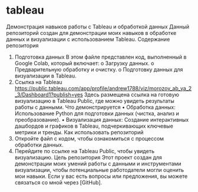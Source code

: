 # tableau
Демонстрация навыков работы с Tableau и обработкой данных
Данный репозиторий создан для демонстрации моих навыков в обработке данных и визуализации с использованием Tableau.
Содержание репозитория
1.	Подготовка данных
В этом файле представлен код, выполненный в Google Colab, который включает:
o	Загрузку данных.
o	Предварительную обработку и очистку.
o	Подготовку данных для визуализации в Tableau.
2.	Ссылка на Tableau https://public.tableau.com/app/profile/andrew1788/viz/morozov_ab_ya_2_3/Dashboard1?publish=yes 
Здесь размещена ссылка на готовую визуализацию в Tableau Public, где можно увидеть результаты работы с данными.
Что демонстрируется
•	Обработка данных: Использование Python для подготовки данных (чистка, анализ и преобразование).
•	Визуализация данных: Создание интерактивных дашбордов и графиков в Tableau, подчеркивающих ключевые метрики и тренды.
Как использовать репозиторий
1.	Откройте файл с кодом, чтобы ознакомиться с процессом обработки данных.
2.	Перейдите по ссылке на Tableau Public, чтобы увидеть визуализацию.
Цель репозитория
Этот проект создан для демонстрации моих умений работы с данными и инструментами визуализации, чтобы потенциальные работодатели могли оценить мои навыки.
Если у вас есть вопросы или предложения, вы можете связаться со мной через [GitHub].

